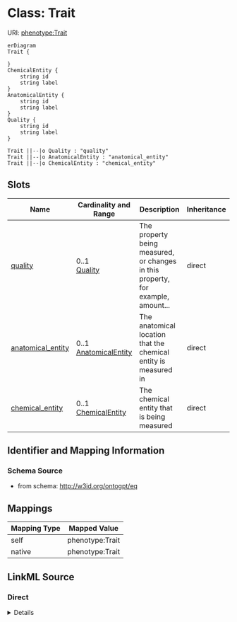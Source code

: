 # Class: Trait



URI: [phenotype:Trait](http://w3id.org/ontogpt/phenotype/Trait)


```mermaid
erDiagram
Trait {

}
ChemicalEntity {
    string id  
    string label  
}
AnatomicalEntity {
    string id  
    string label  
}
Quality {
    string id  
    string label  
}

Trait ||--|o Quality : "quality"
Trait ||--|o AnatomicalEntity : "anatomical_entity"
Trait ||--|o ChemicalEntity : "chemical_entity"

```



<!-- no inheritance hierarchy -->


## Slots

| Name | Cardinality and Range | Description | Inheritance |
| ---  | --- | --- | --- |
| [quality](quality.md) | 0..1 <br/> [Quality](Quality.md) | The property being measured, or changes in this property, for example, amount... | direct |
| [anatomical_entity](anatomical_entity.md) | 0..1 <br/> [AnatomicalEntity](AnatomicalEntity.md) | The anatomical location that the chemical entity is measured in | direct |
| [chemical_entity](chemical_entity.md) | 0..1 <br/> [ChemicalEntity](ChemicalEntity.md) | The chemical entity that is being measured | direct |









## Identifier and Mapping Information







### Schema Source


* from schema: http://w3id.org/ontogpt/eq





## Mappings

| Mapping Type | Mapped Value |
| ---  | ---  |
| self | phenotype:Trait |
| native | phenotype:Trait |





## LinkML Source

<!-- TODO: investigate https://stackoverflow.com/questions/37606292/how-to-create-tabbed-code-blocks-in-mkdocs-or-sphinx -->

### Direct

<details>
```yaml
name: Trait
from_schema: http://w3id.org/ontogpt/eq
rank: 1000
attributes:
  quality:
    name: quality
    annotations:
      prompt.example:
        tag: prompt.example
        value: amount, level, increased amount, decreased concentration
    description: The property being measured, or changes in this property, for example,
      amount, level, increased amount, decreased concentration
    from_schema: http://w3id.org/ontogpt/eq
    rank: 1000
    range: Quality
  anatomical_entity:
    name: anatomical_entity
    annotations:
      prompt.example:
        tag: prompt.example
        value: liver, heart, brain, finger
    description: The anatomical location that the chemical entity is measured in
    from_schema: http://w3id.org/ontogpt/eq
    rank: 1000
    range: AnatomicalEntity
  chemical_entity:
    name: chemical_entity
    annotations:
      prompt.example:
        tag: prompt.example
        value: lysine, metabolite
    description: The chemical entity that is being measured
    from_schema: http://w3id.org/ontogpt/eq
    rank: 1000
    range: ChemicalEntity
tree_root: true

```
</details>

### Induced

<details>
```yaml
name: Trait
from_schema: http://w3id.org/ontogpt/eq
rank: 1000
attributes:
  quality:
    name: quality
    annotations:
      prompt.example:
        tag: prompt.example
        value: amount, level, increased amount, decreased concentration
    description: The property being measured, or changes in this property, for example,
      amount, level, increased amount, decreased concentration
    from_schema: http://w3id.org/ontogpt/eq
    rank: 1000
    alias: quality
    owner: Trait
    domain_of:
    - Trait
    range: Quality
  anatomical_entity:
    name: anatomical_entity
    annotations:
      prompt.example:
        tag: prompt.example
        value: liver, heart, brain, finger
    description: The anatomical location that the chemical entity is measured in
    from_schema: http://w3id.org/ontogpt/eq
    rank: 1000
    alias: anatomical_entity
    owner: Trait
    domain_of:
    - Trait
    range: AnatomicalEntity
  chemical_entity:
    name: chemical_entity
    annotations:
      prompt.example:
        tag: prompt.example
        value: lysine, metabolite
    description: The chemical entity that is being measured
    from_schema: http://w3id.org/ontogpt/eq
    rank: 1000
    alias: chemical_entity
    owner: Trait
    domain_of:
    - Trait
    range: ChemicalEntity
tree_root: true

```
</details>